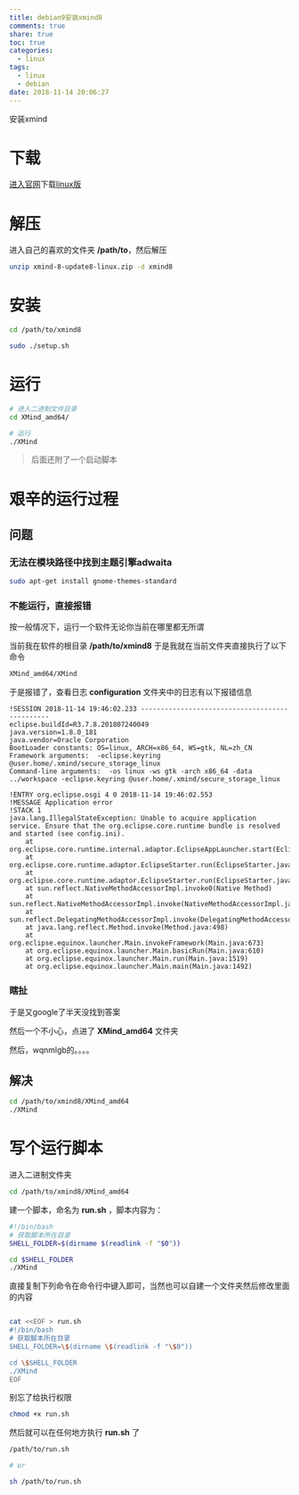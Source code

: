 ```yaml
---
title: debian9安装xmind8
comments: true
share: true
toc: true
categories:
  - linux
tags:
  - linux
  - debian
date: 2018-11-14 20:06:27
---
```


安装xmind
<!-- more -->  

# 下载

[进入官网](https://www.xmind.net/)下载[linux版](http://dl2.xmind.cn/xmind-8-update8-linux.zip)

# 解压

进入自己的喜欢的文件夹 **/path/to**，然后解压
```bash
unzip xmind-8-update8-linux.zip -d xmind8
```

# 安装

```bash
cd /path/to/xmind8

sudo ./setup.sh

```

# 运行

```bash
# 进入二进制文件目录
cd XMind_amd64/

# 运行
./XMind

```

> 后面还附了一个启动脚本


# 艰辛的运行过程

## 问题

### 无法在模块路径中找到主题引擎adwaita

```bash
sudo apt-get install gnome-themes-standard
```

### 不能运行，直接报错

按一般情况下，运行一个软件无论你当前在哪里都无所谓

当前我在软件的根目录 **/path/to/xmind8** 于是我就在当前文件夹直接执行了以下命令

```bash
XMind_amd64/XMind
```
于是报错了，查看日志 **configuration** 文件夹中的日志有以下报错信息

```text
!SESSION 2018-11-14 19:46:02.233 -----------------------------------------------
eclipse.buildId=R3.7.8.201807240049
java.version=1.8.0_181
java.vendor=Oracle Corporation
BootLoader constants: OS=linux, ARCH=x86_64, WS=gtk, NL=zh_CN
Framework arguments:  -eclipse.keyring @user.home/.xmind/secure_storage_linux
Command-line arguments:  -os linux -ws gtk -arch x86_64 -data ../workspace -eclipse.keyring @user.home/.xmind/secure_storage_linux

!ENTRY org.eclipse.osgi 4 0 2018-11-14 19:46:02.553
!MESSAGE Application error
!STACK 1
java.lang.IllegalStateException: Unable to acquire application service. Ensure that the org.eclipse.core.runtime bundle is resolved and started (see config.ini).
	at org.eclipse.core.runtime.internal.adaptor.EclipseAppLauncher.start(EclipseAppLauncher.java:78)
	at org.eclipse.core.runtime.adaptor.EclipseStarter.run(EclipseStarter.java:388)
	at org.eclipse.core.runtime.adaptor.EclipseStarter.run(EclipseStarter.java:243)
	at sun.reflect.NativeMethodAccessorImpl.invoke0(Native Method)
	at sun.reflect.NativeMethodAccessorImpl.invoke(NativeMethodAccessorImpl.java:62)
	at sun.reflect.DelegatingMethodAccessorImpl.invoke(DelegatingMethodAccessorImpl.java:43)
	at java.lang.reflect.Method.invoke(Method.java:498)
	at org.eclipse.equinox.launcher.Main.invokeFramework(Main.java:673)
	at org.eclipse.equinox.launcher.Main.basicRun(Main.java:610)
	at org.eclipse.equinox.launcher.Main.run(Main.java:1519)
	at org.eclipse.equinox.launcher.Main.main(Main.java:1492)
```

### 瞎扯

于是又google了半天没找到答案

然后一个不小心，点进了 **XMind_amd64** 文件夹

然后，wqnmlgb的。。。。

## 解决

```bash
cd /path/to/xmind8/XMind_amd64
./XMind
```

# 写个运行脚本

进入二进制文件夹

```bash
cd /path/to/xmind8/XMind_amd64
```

建一个脚本，命名为 **run.sh** ，脚本内容为：

```bash
#!/bin/bash
# 获取脚本所在目录
SHELL_FOLDER=$(dirname $(readlink -f "$0"))

cd $SHELL_FOLDER
./XMind
```


直接复制下列命令在命令行中键入即可，当然也可以自建一个文件夹然后修改里面的内容

```bash

cat <<EOF > run.sh
#!/bin/bash
# 获取脚本所在目录
SHELL_FOLDER=\$(dirname \$(readlink -f "\$0"))

cd \$SHELL_FOLDER
./XMind
EOF


```

别忘了给执行权限

```bash
chmod +x run.sh
```

然后就可以在任何地方执行 **run.sh** 了

```bash
/path/to/run.sh

# or

sh /path/to/run.sh

```